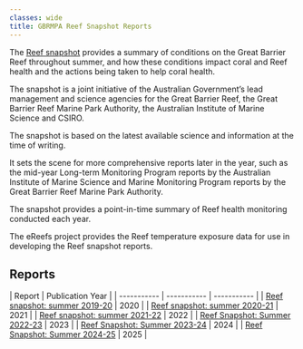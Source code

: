 ```yaml
---
classes: wide
title: GBRMPA Reef Snapshot Reports
---
```

The [Reef snapshot](https://www2.gbrmpa.gov.au/learn/reef-health/reef-snapshot) provides a summary of conditions on the Great Barrier Reef throughout summer, and how these conditions impact coral and Reef health and the actions being taken to help coral health.

The snapshot is a joint initiative of the Australian Government’s lead management and science agencies for the Great Barrier Reef, the Great Barrier Reef Marine Park Authority, the Australian Institute of Marine Science and CSIRO.

The snapshot is based on the latest available science and information at the time of writing.

It sets the scene for more comprehensive reports later in the year, such as the mid-year Long-term Monitoring Program reports by the Australian Institute of Marine Science and Marine Monitoring Program reports by the Great Barrier Reef Marine Park Authority.

The snapshot provides a point-in-time summary of Reef health monitoring conducted each year.

The eReefs project provides the Reef temperature exposure data for use in developing the Reef snapshot reports.

## Reports

| Report | Publication Year |
| ----------- | ----------- | ----------- |
| [Reef snapshot: summer 2019-20](https://hdl.handle.net/11017/3587) | 2020 |
| [Reef snapshot: summer 2020-21](https://hdl.handle.net/11017/3813) | 2021 |
| [Reef snapshot: summer 2021-22](https://hdl.handle.net/11017/3916) | 2022 |
| [Reef Snapshot: Summer 2022-23](https://hdl.handle.net/11017/4002) | 2023 |
| [Reef Snapshot: Summer 2023-24](https://hdl.handle.net/11017/4043) | 2024 |
| [Reef Snapshot: Summer 2024-25](https://hdl.handle.net/11017/4116) | 2025 |
